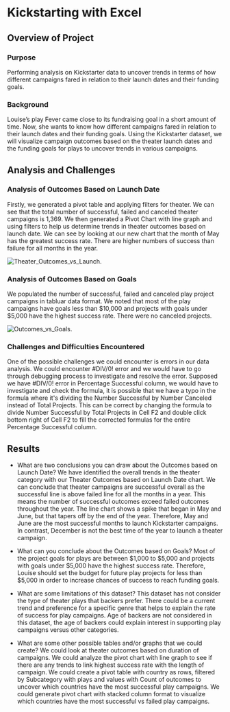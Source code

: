 # Kickstarting with Excel

## Overview of Project

### Purpose
Performing analysis on Kickstarter data to uncover trends in terms of how different campaigns fared in relation to their launch dates and their funding goals.

### Background
Louise’s play Fever came close to its fundraising goal in a short amount of time. Now, she wants to know how different campaigns fared in relation to their launch dates and their funding goals. Using the Kickstarter dataset, we will visualize campaign outcomes based on the theater launch dates and the funding goals for plays to uncover trends in various campaigns.

## Analysis and Challenges

### Analysis of Outcomes Based on Launch Date
Firstly, we generated a pivot table and applying filters for theater. We can see that the total number of successful, failed and canceled theater campaigns is 1,369.
We then generated a Pivot Chart with line graph and using filters to help us determine trends in theater outcomes based on launch date. We can see by looking at our new chart that the month of May has the greatest success rate. There are higher numbers of success than failure for all months in the year.

![Theater_Outcomes_vs_Launch](https://github.com/grwon/kickstarter_challenge/tree/master/resources/Theater_Outcomes_vs_Launch.png).

### Analysis of Outcomes Based on Goals

We populated the number of successful, failed and canceled play project campaigns in tabluar data format. We noted that most of the play campaigns have goals less than $10,000 and projects with goals under $5,000 have the highest success rate. There were no canceled projects.

![Outcomes_vs_Goals](https://github.com/grwon/kickstarter_challenge/tree/master/resources/Outcomes_vs_Goals.png).


### Challenges and Difficulties Encountered

One of the possible challenges we could encounter is errors in our data analysis. We could encounter #DIV/0! error and we would have to go through debugging process to investigate and resolve the error. Supposed we have #DIV/0! error in Percentage Successful column, we would have to investigate and check the formula, it is possible that we have a typo in the formula where it's dividing the Number Successful by Number Canceled instead of Total Projects. This can be correct by changing the formula to divide Number Successful by Total Projects in Cell F2 and double click bottom right of Cell F2 to fill the corrected formulas for the entire Percentage Successful column.

## Results

- What are two conclusions you can draw about the Outcomes based on Launch Date?
We have identified the overall trends in the theater category with our Theater Outcomes based on Launch Date chart. We can conclude that theater campaigns are successful overall as the successful line is above failed line for all the months in a year. This means the number of successful outcomes exceed failed outcomes throughout the year. The line chart shows a spike that began in May and June, but that tapers off by the end of the year. Therefore, May and June are the most successful months to launch Kickstarter campaigns. In contrast, December is not the best time of the year to launch a theater campaign.

- What can you conclude about the Outcomes based on Goals?
Most of the project goals for plays are between $1,000 to $5,000 and projects with goals under $5,000 have the highest success rate. Therefore, Louise should set the budget for future play projects for less than $5,000 in order to increase chances of success to reach funding goals.

- What are some limitations of this dataset?
This dataset has not consider the type of theater plays that backers prefer. There could be a current trend and preference for a specific genre that helps to explain the rate of success for play campaigns. Age of backers are not considered in this dataset, the age of backers could explain interest in supporting play campaigns versus other categories.

- What are some other possible tables and/or graphs that we could create?
We could look at theater outcomes based on duration of campaigns. We could analyze the pivot chart with line graph to see if there are any trends to link highest success rate  with the length of campaign. We could create a pivot table with country as rows, filtered by Subcategory with plays and values with Count of outcomes to uncover which countries have the most successful play campaigns. We could generate pivot chart with stacked column format to visualize which countries have the most successful vs failed play campaigns.
